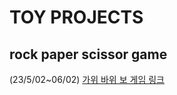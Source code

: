 # TOY PROJECTS

## rock paper scissor game

(23/5/02~06/02)
[가위 바위 보 게임 링크](https://merry-kulfi-2d1467.netlify.app/src/rock/rockpaperscissorsgame)
